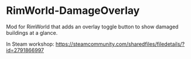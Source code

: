 # RimWorld-DamageOverlay
Mod for RimWorld that adds an overlay toggle button to show damaged buildings at a glance.

In Steam workshop: https://steamcommunity.com/sharedfiles/filedetails/?id=2791866997

